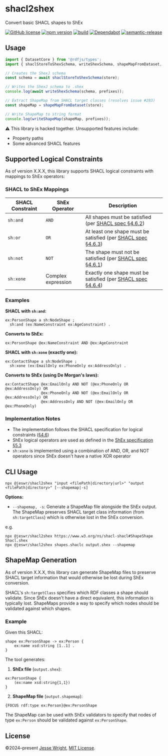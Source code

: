 # shacl2shex

Convert basic SHACL shapes to ShEx

[![GitHub license](https://img.shields.io/github/license/jeswr/shacl2shex.svg)](https://github.com/jeswr/shacl2shex/blob/master/LICENSE)
[![npm version](https://img.shields.io/npm/v/@jeswr/shacl2shex.svg)](https://www.npmjs.com/package/@jeswr/shacl2shex)
[![build](https://img.shields.io/github/actions/workflow/status/jeswr/shacl2shex/nodejs.yml?branch=main)](https://github.com/jeswr/shacl2shex/tree/main/)
[![Dependabot](https://badgen.net/badge/Dependabot/enabled/green?icon=dependabot)](https://dependabot.com/)
[![semantic-release](https://img.shields.io/badge/%20%20%F0%9F%93%A6%F0%9F%9A%80-semantic--release-e10079.svg)](https://github.com/semantic-release/semantic-release)

## Usage
```ts
import { DatasetCore } from '@rdfjs/types';
import { shaclStoreToShexSchema, writeShexSchema, shapeMapFromDataset, writeShapeMap } from '@jeswr/shacl2shex';

// Creates the ShexJ schema
const schema = await shaclStoreToShexSchema(store);

// Writes the ShexJ schema to .shex
console.log(await writeShexSchema(schema, prefixes));

// Extract ShapeMap from SHACL target classes (resolves issue #283)
const shapeMap = shapeMapFromDataset(store);

// Write ShapeMap to string format
console.log(writeShapeMap(shapeMap, prefixes));
```

:warning: This library is hacked together. Unsupported features include:
 - Property paths
 - Some advanced SHACL features

## Supported Logical Constraints

As of version X.X.X, this library supports SHACL logical constraints with mappings to ShEx operators:

### SHACL to ShEx Mappings

| SHACL Constraint | ShEx Operator | Description |
|-----------------|---------------|-------------|
| `sh:and` | `AND` | All shapes must be satisfied (per [SHACL spec §4.6.2](https://www.w3.org/TR/shacl/#AndConstraintComponent)) |
| `sh:or` | `OR` | At least one shape must be satisfied (per [SHACL spec §4.6.3](https://www.w3.org/TR/shacl/#OrConstraintComponent)) |
| `sh:not` | `NOT` | The shape must not be satisfied (per [SHACL spec §4.6.1](https://www.w3.org/TR/shacl/#NotConstraintComponent)) |
| `sh:xone` | Complex expression | Exactly one shape must be satisfied (per [SHACL spec §4.6.4](https://www.w3.org/TR/shacl/#XoneConstraintComponent)) |

### Examples

**SHACL with `sh:and`:**
```turtle
ex:PersonShape a sh:NodeShape ;
  sh:and (ex:NameConstraint ex:AgeConstraint) .
```

**Converts to ShEx:**
```shex
ex:PersonShape @ex:NameConstraint AND @ex:AgeConstraint
```

**SHACL with `sh:xone` (exactly one):**
```turtle
ex:ContactShape a sh:NodeShape ;
  sh:xone (ex:EmailOnly ex:PhoneOnly ex:AddressOnly) .
```

**Converts to ShEx (using De Morgan's laws):**
```shex
ex:ContactShape @ex:EmailOnly AND NOT (@ex:PhoneOnly OR @ex:AddressOnly) OR 
                @ex:PhoneOnly AND NOT (@ex:EmailOnly OR @ex:AddressOnly) OR 
                @ex:AddressOnly AND NOT (@ex:EmailOnly OR @ex:PhoneOnly)
```

### Implementation Notes

- The implementation follows the SHACL specification for logical constraints ([§4.6](https://www.w3.org/TR/shacl/#core-components-logical))
- ShEx logical operators are used as defined in the [ShEx specification §5.3](https://shex.io/shex-semantics/#prod-shapeOr)
- `sh:xone` is implemented using a combination of AND, OR, and NOT operators since ShEx doesn't have a native XOR operator

## CLI Usage

```
npx @jeswr/shacl2shex "input <filePath|directory|url>" "output <filePath|directory>" [--shapemap|-s]
```

**Options:**
- `--shapemap, -s`: Generate a ShapeMap file alongside the ShEx output. The ShapeMap preserves SHACL target class information (from `sh:targetClass`) which is otherwise lost in the ShEx conversion.

e.g.

```
npx @jeswr/shacl2shex https://www.w3.org/ns/shacl-shacl#ShapeShape Shacl.shex
npx @jeswr/shacl2shex shapes.shaclc output.shex --shapemap
```

## ShapeMap Generation

As of version X.X.X, this library can generate ShapeMap files to preserve SHACL target information that would otherwise be lost during ShEx conversion.

SHACL's `sh:targetClass` specifies which RDF classes a shape should validate. Since ShEx doesn't have a direct equivalent, this information is typically lost. ShapeMaps provide a way to specify which nodes should be validated against which shapes.

### Example

Given this SHACL:
```shaclc
shape ex:PersonShape -> ex:Person {
    ex:name xsd:string [1..1] .
}
```

The tool generates:
1. **ShEx file** (`output.shex`):
```shex
ex:PersonShape {
    (ex:name xsd:string{1,1})
}
```

2. **ShapeMap file** (`output.shapemap`):
```
{FOCUS rdf:type ex:Person}@ex:PersonShape
```

The ShapeMap can be used with ShEx validators to specify that nodes of type `ex:Person` should be validated against `ex:PersonShape`.

## License
©2024–present
[Jesse Wright](https://github.com/jeswr),
[MIT License](https://github.com/jeswr/shacl2shex/blob/master/LICENSE).
